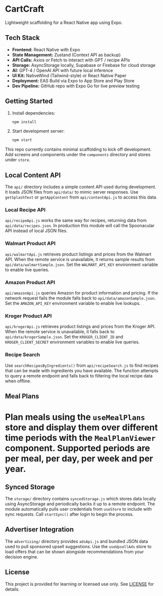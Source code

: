 # CartCraft

Lightweight scaffolding for a React Native app using Expo.

## Tech Stack

- **Frontend:** React Native with Expo
- **State Management:** Zustand (Context API as backup)
- **API Calls:** Axios or Fetch to interact with GPT / recipe APIs
- **Storage:** AsyncStorage locally, Supabase or Firebase for cloud storage
- **AI:** GPT-4 / OpenAI API with future local inference
- **UI Kit:** NativeWind (Tailwind-style) or React Native Paper
- **Deployment:** EAS Build via Expo to App Store and Play Store
- **Dev Pipeline:** GitHub repo with Expo Go for live preview testing

## Getting Started

1. Install dependencies:
   ```bash
   npm install
   ```
2. Start development server:
   ```bash
   npm start
   ```

This repo currently contains minimal scaffolding to kick off development. Add screens and components under the `components` directory and stores under `store`.

## Local Content API

The `api/` directory includes a simple content API used during development. It loads JSON files from `api/data/` to mimic server responses. Use `getSplashText` or `getAppContent` from `api/contentApi.js` to access this data.

### Local Recipe API
`api/recipeApi.js` works the same way for recipes, returning data from `api/data/recipes.json`. In production this module will call the Spoonacular API instead of local JSON files.

### Walmart Product API
`api/walmartApi.js` retrieves product listings and prices from the Walmart API. When the remote service is unavailable, it returns sample results from `api/data/walmartSample.json`. Set the `WALMART_API_KEY` environment variable to enable live queries.
### Amazon Product API
`api/amazonApi.js` queries Amazon for product information and pricing. If the network request fails the module falls back to `api/data/amazonSample.json`. Set the `AMAZON_API_KEY` environment variable to enable live lookups.
### Kroger Product API
`api/krogerApi.js` retrieves product listings and prices from the Kroger API. When the remote service is unavailable, it falls back to `api/data/krogerSample.json`. Set the `KROGER_CLIENT_ID` and `KROGER_CLIENT_SECRET` environment variables to enable live queries.
### Recipe Search
Use `searchRecipesByIngredients()` from `api/recipeSearch.js` to find recipes that can be made with ingredients you have available. The function attempts to query a remote endpoint and falls back to filtering the local recipe data when offline.

## Meal Plans

Plan meals using the `useMealPlans` store and display them over different time
periods with the `MealPlanViewer` component. Supported periods are per meal, per
day, per week and per year.
=======
## Synced Storage

The `storage/` directory contains `syncedStorage.js` which stores data locally using AsyncStorage and periodically backs it up to a remote endpoint. The module automatically pulls user credentials from `useStore` to include with sync requests. Call `startSync()` after login to begin the process.

## Advertiser Integration

The `advertising/` directory provides `adsApi.js` and bundled JSON data used to pull sponsored upsell suggestions. Use the `useUpsellAds` store to load offers that can be shown alongside recommendations from your decision engine.

## License

This project is provided for learning or licensed use only. See [LICENSE](LICENSE) for details.

